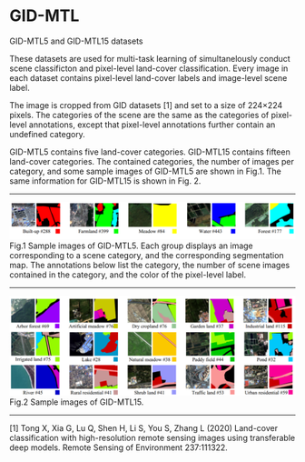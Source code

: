 # GID-MTL
GID-MTL5 and GID-MTL15 datasets 

These datasets are used for multi-task learning of simultanelously conduct scene classificton and pixel-level land-cover classification. Every image in each dataset contains pixel-level land-cover labels and image-level scene label. 


The image is cropped from GID datasets [1] and set to a size of 224×224 pixels. The categories of the scene are the same as the categories of pixel-level annotations, except that pixel-level annotations further contain an undefined category. 


GID-MTL5 contains five land-cover categories. GID-MTL15 contains fifteen land-cover categories. The contained categories, the number of images per category, and some sample images of GID-MTL5 are shown in Fig.1. The same information for GID-MTL15 is shown in Fig. 2.

 *****
 
 ![fig1]( https://github.com/cheer00/GID-MTL/blob/master/fig1.png)
 Fig.1 Sample images of GID-MTL5. Each group displays an image corresponding to a scene category, and the corresponding segmentation map. The annotations below list the category, the number of scene images contained in the category, and the color of the pixel-level label.
 
 
***** 
 
![fig2]( https://github.com/cheer00/GID-MTL/blob/master/fig2.png)
 Fig.2 Sample images of GID-MTL15. 
 
 
 
*****


[1]	Tong X, Xia G, Lu Q, Shen H, Li S, You S, Zhang L (2020) Land-cover classification with high-resolution remote sensing images using transferable deep models. Remote Sensing of Environment 237:111322.
